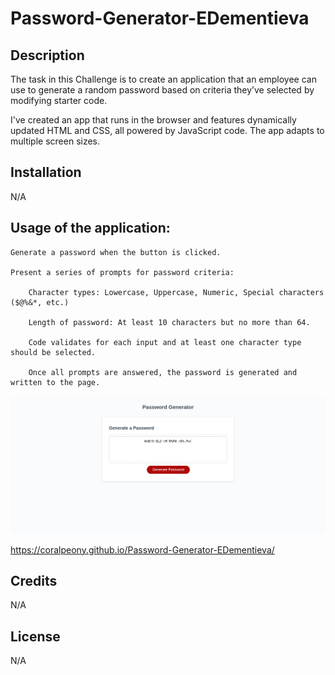 # Password-Generator-EDementieva

## Description

The task in this Challenge is to create an application that an employee can use to generate a random password based on criteria they’ve selected by modifying starter code.

I've created an app that runs in the browser and features dynamically updated HTML and CSS, all powered by JavaScript code. The app adapts to multiple screen sizes.

## Installation

N/A

## Usage of the application: 

    Generate a password when the button is clicked.

    Present a series of prompts for password criteria:

        Character types: Lowercase, Uppercase, Numeric, Special characters ($@%&*, etc.)

        Length of password: At least 10 characters but no more than 64.

        Code validates for each input and at least one character type should be selected.

        Once all prompts are answered, the password is generated and written to the page.


![Password-Generator-EDementieva](./images/screenshot.png)

https://coralpeony.github.io/Password-Generator-EDementieva/

## Credits

N/A

## License

N/A